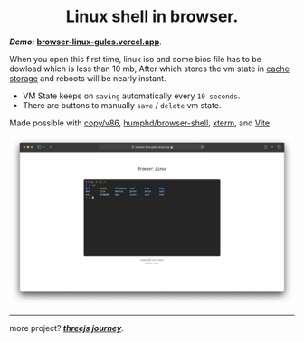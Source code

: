 <h1 align="center">Linux shell in browser.</h1>

_**Demo:**_ [**browser-linux-gules.vercel.app**](https://browser-linux.tanishqsingh.com).

When you open this first time, linux iso and some bios file has to be dowload which is less than 10 mb,
After which stores the vm state in [cache storage](https://developer.mozilla.org/en-US/docs/Web/API/Cache)
and reboots will be nearly instant.

-   VM State keeps on `saving` automatically every `10 seconds`.
-   There are buttons to manually `save` / `delete` vm state.

Made possible with [copy/v86](https://github.com/copy/v86), [humphd/browser-shell](https://github.com/humphd/browser-shell), [xterm](https://github.com/xtermjs/xterm.js), and [Vite](https://vite.dev).

<img alt="screenshot-macbook" src="./public/example/mac.png" />

---

more project? [_**threejs journey**_](https://github.com/tanishq-singh-2407/threejs-journey).
